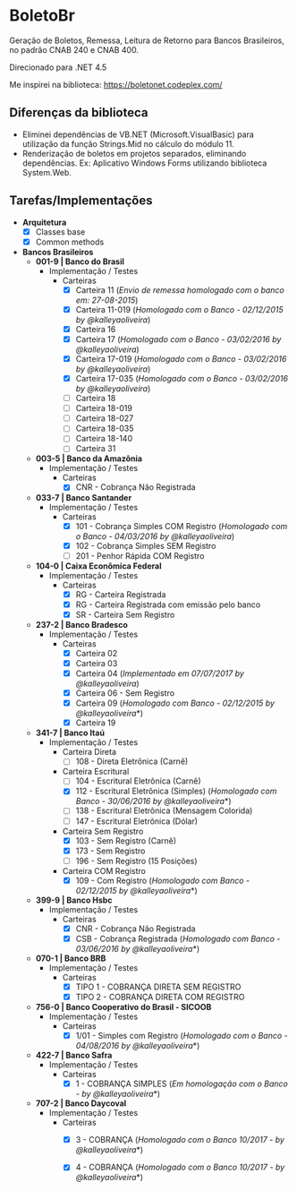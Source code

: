 ﻿BoletoBr
==========

Geração de Boletos, Remessa, Leitura de Retorno para Bancos Brasileiros, no padrão CNAB 240 e CNAB 400.

Direcionado para .NET 4.5

Me inspirei na biblioteca: https://boletonet.codeplex.com/

## Diferenças da biblioteca
- Eliminei dependências de VB.NET (Microsoft.VisualBasic) para utilização da função Strings.Mid no cálculo do módulo 11.
- Renderização de boletos em projetos separados, eliminando dependências. Ex: Aplicativo Windows Forms utilizando biblioteca System.Web.

## Tarefas/Implementações

- <b>Arquitetura</b>
	- [x] Classes base
	- [x] Common methods
- <b>Bancos Brasileiros</b>
	- <b>001-9 | Banco do Brasil</b>
		- Implementação / Testes
			- Carteiras
				- [x] Carteira 11 		(*Envio de remessa homologado com o banco em: 27-08-2015*)
				- [x] Carteira 11-019 	(*Homologado com o Banco - 02/12/2015 by @kalleyaoliveira*)
				- [x] Carteira 16
				- [x] Carteira 17		(*Homologado com o Banco - 03/02/2016 by @kalleyaoliveira*)
				- [x] Carteira 17-019 	(*Homologado com o Banco - 03/02/2016 by @kalleyaoliveira*)
				- [x] Carteira 17-035 	(*Homologado com o Banco - 03/02/2016 by @kalleyaoliveira*)
				- [ ] Carteira 18
				- [ ] Carteira 18-019
				- [ ] Carteira 18-027
				- [ ] Carteira 18-035
				- [ ] Carteira 18-140
				- [ ] Carteira 31
	- <b>003-5 | Banco da Amazônia</b>
		- Implementação / Testes
			- Carteiras
				- [x] CNR - Cobrança Não Registrada
	- <b>033-7 | Banco Santander</b>
		- Implementação / Testes
			- Carteiras
				- [x] 101 - Cobrança Simples COM Registro	(*Homologado com o Banco - 04/03/2016 by @kalleyaoliveira*)
				- [x] 102 - Cobrança Simples SEM Registro
				- [ ] 201 - Penhor Rápida COM Registro
	- <b>104-0 | Caixa Econômica Federal</b>
		- Implementação / Testes 
			- Carteiras
				- [x] RG - Carteira Registrada
				- [x] RG - Carteira Registrada com emissão pelo banco
				- [x] SR - Carteira Sem Registro
	- <b>237-2 | Banco Bradesco</b>
		- Implementação / Testes
			- Carteiras
				- [x] Carteira 02
				- [x] Carteira 03
				- [x] Carteira 04 (*Implementado em 07/07/2017 by @kalleyaoliveira*)
				- [x] Carteira 06 - Sem Registro
				- [x] Carteira 09 (*Homologado com Banco - 02/12/2015 by @kalleyaoliveira**)
				- [x] Carteira 19
	- <b>341-7 | Banco Itaú</b>
		- Implementação / Testes 
			- Carteira Direta
				- [ ] 108 - Direta Eletrônica (Carnê) 
			- Carteira Escritural
				- [ ] 104 - Escritural Eletrônica (Carnê)
				- [x] 112 - Escritural Eletrônica (Simples) (*Homologado com Banco - 30/06/2016 by @kalleyaoliveira**)
				- [ ] 138 - Escritural Eletrônica (Mensagem Colorida)
				- [ ] 147 - Escritural Eletrônica (Dólar)
			- Carteira Sem Registro
				- [x] 103 - Sem Registro (Carnê)
				- [x] 173 - Sem Registro
				- [ ] 196 - Sem Registro (15 Posições)
			- Carteira COM Registro
				- [x] 109 - Com Registro (*Homologado com Banco - 02/12/2015 by @kalleyaoliveira**)
	- <b>399-9 | Banco Hsbc</b>
		- Implementação / Testes
			- Carteiras
				- [x] CNR - Cobrança Não Registrada
				- [x] CSB - Cobrança Registrada (*Homologado com Banco - 03/06/2016 by @kalleyaoliveira**)
	- <b>070-1 | Banco BRB</b>
		- Implementação / Testes
			- Carteiras
				- [x] TIPO 1 - COBRANÇA DIRETA SEM REGISTRO				
				- [x] TIPO 2 - COBRANÇA DIRETA COM REGISTRO
	- <b>756-0 | Banco Cooperativo do Brasil - SICOOB</b>
		- Implementação / Testes
			- Carteiras
				- [x] 1/01 - Simples com Registro (*Homologado com o Banco - 04/08/2016 by @kalleyaoliveira**)
	- <b>422-7 | Banco Safra</b>
		- Implementação / Testes
			- Carteiras
				- [x] 1 - COBRANÇA SIMPLES (*Em homologação com o Banco - by @kalleyaoliveira**)
	- <b>707-2 | Banco Daycoval</b>
		- Implementação / Testes
			- Carteiras
				- [x] 3 - COBRANÇA (*Homologado com o Banco 10/2017 - by @kalleyaoliveira**)
				- [x] 4 - COBRANÇA (*Homologado com o Banco 10/2017 - by @kalleyaoliveira**)
				